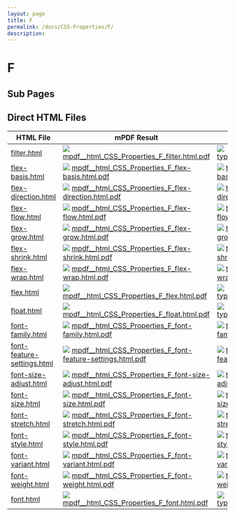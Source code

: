 ```yaml
---
layout: page
title: F
permalink: /docs/CSS-Properties/F/
description: 
---
```


# F

## Sub Pages


## Direct HTML Files

| HTML File | mPDF Result | typeset.sh Result | PDFreactor Result |
|---------|---------|---------|---------|
| [filter.html](/html/CSS%20Properties/F/filter.html) | ![](mpdf__html_CSS_Properties_F_filter.html.png) [mpdf__html_CSS_Properties_F_filter.html.pdf](mpdf__html_CSS_Properties_F_filter.html.pdf) | ![](typeset__html_CSS_Properties_F_filter.html.png) [typeset__html_CSS_Properties_F_filter.html.pdf](typeset__html_CSS_Properties_F_filter.html.pdf) | ![](pdfreactor__html_CSS_Properties_F_filter.html.png) [pdfreactor__html_CSS_Properties_F_filter.html.pdf](pdfreactor__html_CSS_Properties_F_filter.html.pdf) |
| [flex-basis.html](/html/CSS%20Properties/F/flex-basis.html) | ![](mpdf__html_CSS_Properties_F_flex-basis.html.png) [mpdf__html_CSS_Properties_F_flex-basis.html.pdf](mpdf__html_CSS_Properties_F_flex-basis.html.pdf) | ![](typeset__html_CSS_Properties_F_flex-basis.html.png) [typeset__html_CSS_Properties_F_flex-basis.html.pdf](typeset__html_CSS_Properties_F_flex-basis.html.pdf) | ![](pdfreactor__html_CSS_Properties_F_flex-basis.html.png) [pdfreactor__html_CSS_Properties_F_flex-basis.html.pdf](pdfreactor__html_CSS_Properties_F_flex-basis.html.pdf) |
| [flex-direction.html](/html/CSS%20Properties/F/flex-direction.html) | ![](mpdf__html_CSS_Properties_F_flex-direction.html.png) [mpdf__html_CSS_Properties_F_flex-direction.html.pdf](mpdf__html_CSS_Properties_F_flex-direction.html.pdf) | ![](typeset__html_CSS_Properties_F_flex-direction.html.png) [typeset__html_CSS_Properties_F_flex-direction.html.pdf](typeset__html_CSS_Properties_F_flex-direction.html.pdf) | ![](pdfreactor__html_CSS_Properties_F_flex-direction.html.png) [pdfreactor__html_CSS_Properties_F_flex-direction.html.pdf](pdfreactor__html_CSS_Properties_F_flex-direction.html.pdf) |
| [flex-flow.html](/html/CSS%20Properties/F/flex-flow.html) | ![](mpdf__html_CSS_Properties_F_flex-flow.html.png) [mpdf__html_CSS_Properties_F_flex-flow.html.pdf](mpdf__html_CSS_Properties_F_flex-flow.html.pdf) | ![](typeset__html_CSS_Properties_F_flex-flow.html.png) [typeset__html_CSS_Properties_F_flex-flow.html.pdf](typeset__html_CSS_Properties_F_flex-flow.html.pdf) | ![](pdfreactor__html_CSS_Properties_F_flex-flow.html.png) [pdfreactor__html_CSS_Properties_F_flex-flow.html.pdf](pdfreactor__html_CSS_Properties_F_flex-flow.html.pdf) |
| [flex-grow.html](/html/CSS%20Properties/F/flex-grow.html) | ![](mpdf__html_CSS_Properties_F_flex-grow.html.png) [mpdf__html_CSS_Properties_F_flex-grow.html.pdf](mpdf__html_CSS_Properties_F_flex-grow.html.pdf) | ![](typeset__html_CSS_Properties_F_flex-grow.html.png) [typeset__html_CSS_Properties_F_flex-grow.html.pdf](typeset__html_CSS_Properties_F_flex-grow.html.pdf) | ![](pdfreactor__html_CSS_Properties_F_flex-grow.html.png) [pdfreactor__html_CSS_Properties_F_flex-grow.html.pdf](pdfreactor__html_CSS_Properties_F_flex-grow.html.pdf) |
| [flex-shrink.html](/html/CSS%20Properties/F/flex-shrink.html) | ![](mpdf__html_CSS_Properties_F_flex-shrink.html.png) [mpdf__html_CSS_Properties_F_flex-shrink.html.pdf](mpdf__html_CSS_Properties_F_flex-shrink.html.pdf) | ![](typeset__html_CSS_Properties_F_flex-shrink.html.png) [typeset__html_CSS_Properties_F_flex-shrink.html.pdf](typeset__html_CSS_Properties_F_flex-shrink.html.pdf) | ![](pdfreactor__html_CSS_Properties_F_flex-shrink.html.png) [pdfreactor__html_CSS_Properties_F_flex-shrink.html.pdf](pdfreactor__html_CSS_Properties_F_flex-shrink.html.pdf) |
| [flex-wrap.html](/html/CSS%20Properties/F/flex-wrap.html) | ![](mpdf__html_CSS_Properties_F_flex-wrap.html.png) [mpdf__html_CSS_Properties_F_flex-wrap.html.pdf](mpdf__html_CSS_Properties_F_flex-wrap.html.pdf) | ![](typeset__html_CSS_Properties_F_flex-wrap.html.png) [typeset__html_CSS_Properties_F_flex-wrap.html.pdf](typeset__html_CSS_Properties_F_flex-wrap.html.pdf) | ![](pdfreactor__html_CSS_Properties_F_flex-wrap.html.png) [pdfreactor__html_CSS_Properties_F_flex-wrap.html.pdf](pdfreactor__html_CSS_Properties_F_flex-wrap.html.pdf) |
| [flex.html](/html/CSS%20Properties/F/flex.html) | ![](mpdf__html_CSS_Properties_F_flex.html.png) [mpdf__html_CSS_Properties_F_flex.html.pdf](mpdf__html_CSS_Properties_F_flex.html.pdf) | ![](typeset__html_CSS_Properties_F_flex.html.png) [typeset__html_CSS_Properties_F_flex.html.pdf](typeset__html_CSS_Properties_F_flex.html.pdf) | ![](pdfreactor__html_CSS_Properties_F_flex.html.png) [pdfreactor__html_CSS_Properties_F_flex.html.pdf](pdfreactor__html_CSS_Properties_F_flex.html.pdf) |
| [float.html](/html/CSS%20Properties/F/float.html) | ![](mpdf__html_CSS_Properties_F_float.html.png) [mpdf__html_CSS_Properties_F_float.html.pdf](mpdf__html_CSS_Properties_F_float.html.pdf) | ![](typeset__html_CSS_Properties_F_float.html.png) [typeset__html_CSS_Properties_F_float.html.pdf](typeset__html_CSS_Properties_F_float.html.pdf) | ![](pdfreactor__html_CSS_Properties_F_float.html.png) [pdfreactor__html_CSS_Properties_F_float.html.pdf](pdfreactor__html_CSS_Properties_F_float.html.pdf) |
| [font-family.html](/html/CSS%20Properties/F/font-family.html) | ![](mpdf__html_CSS_Properties_F_font-family.html.png) [mpdf__html_CSS_Properties_F_font-family.html.pdf](mpdf__html_CSS_Properties_F_font-family.html.pdf) | ![](typeset__html_CSS_Properties_F_font-family.html.png) [typeset__html_CSS_Properties_F_font-family.html.pdf](typeset__html_CSS_Properties_F_font-family.html.pdf) | ![](pdfreactor__html_CSS_Properties_F_font-family.html.png) [pdfreactor__html_CSS_Properties_F_font-family.html.pdf](pdfreactor__html_CSS_Properties_F_font-family.html.pdf) |
| [font-feature-settings.html](/html/CSS%20Properties/F/font-feature-settings.html) | ![](mpdf__html_CSS_Properties_F_font-feature-settings.html.png) [mpdf__html_CSS_Properties_F_font-feature-settings.html.pdf](mpdf__html_CSS_Properties_F_font-feature-settings.html.pdf) | ![](typeset__html_CSS_Properties_F_font-feature-settings.html.png) [typeset__html_CSS_Properties_F_font-feature-settings.html.pdf](typeset__html_CSS_Properties_F_font-feature-settings.html.pdf) | ![](pdfreactor__html_CSS_Properties_F_font-feature-settings.html.png) [pdfreactor__html_CSS_Properties_F_font-feature-settings.html.pdf](pdfreactor__html_CSS_Properties_F_font-feature-settings.html.pdf) |
| [font-size-adjust.html](/html/CSS%20Properties/F/font-size-adjust.html) | ![](mpdf__html_CSS_Properties_F_font-size-adjust.html.png) [mpdf__html_CSS_Properties_F_font-size-adjust.html.pdf](mpdf__html_CSS_Properties_F_font-size-adjust.html.pdf) | ![](typeset__html_CSS_Properties_F_font-size-adjust.html.png) [typeset__html_CSS_Properties_F_font-size-adjust.html.pdf](typeset__html_CSS_Properties_F_font-size-adjust.html.pdf) | ![](pdfreactor__html_CSS_Properties_F_font-size-adjust.html.png) [pdfreactor__html_CSS_Properties_F_font-size-adjust.html.pdf](pdfreactor__html_CSS_Properties_F_font-size-adjust.html.pdf) |
| [font-size.html](/html/CSS%20Properties/F/font-size.html) | ![](mpdf__html_CSS_Properties_F_font-size.html.png) [mpdf__html_CSS_Properties_F_font-size.html.pdf](mpdf__html_CSS_Properties_F_font-size.html.pdf) | ![](typeset__html_CSS_Properties_F_font-size.html.png) [typeset__html_CSS_Properties_F_font-size.html.pdf](typeset__html_CSS_Properties_F_font-size.html.pdf) | ![](pdfreactor__html_CSS_Properties_F_font-size.html.png) [pdfreactor__html_CSS_Properties_F_font-size.html.pdf](pdfreactor__html_CSS_Properties_F_font-size.html.pdf) |
| [font-stretch.html](/html/CSS%20Properties/F/font-stretch.html) | ![](mpdf__html_CSS_Properties_F_font-stretch.html.png) [mpdf__html_CSS_Properties_F_font-stretch.html.pdf](mpdf__html_CSS_Properties_F_font-stretch.html.pdf) | ![](typeset__html_CSS_Properties_F_font-stretch.html.png) [typeset__html_CSS_Properties_F_font-stretch.html.pdf](typeset__html_CSS_Properties_F_font-stretch.html.pdf) | ![](pdfreactor__html_CSS_Properties_F_font-stretch.html.png) [pdfreactor__html_CSS_Properties_F_font-stretch.html.pdf](pdfreactor__html_CSS_Properties_F_font-stretch.html.pdf) |
| [font-style.html](/html/CSS%20Properties/F/font-style.html) | ![](mpdf__html_CSS_Properties_F_font-style.html.png) [mpdf__html_CSS_Properties_F_font-style.html.pdf](mpdf__html_CSS_Properties_F_font-style.html.pdf) | ![](typeset__html_CSS_Properties_F_font-style.html.png) [typeset__html_CSS_Properties_F_font-style.html.pdf](typeset__html_CSS_Properties_F_font-style.html.pdf) | ![](pdfreactor__html_CSS_Properties_F_font-style.html.png) [pdfreactor__html_CSS_Properties_F_font-style.html.pdf](pdfreactor__html_CSS_Properties_F_font-style.html.pdf) |
| [font-variant.html](/html/CSS%20Properties/F/font-variant.html) | ![](mpdf__html_CSS_Properties_F_font-variant.html.png) [mpdf__html_CSS_Properties_F_font-variant.html.pdf](mpdf__html_CSS_Properties_F_font-variant.html.pdf) | ![](typeset__html_CSS_Properties_F_font-variant.html.png) [typeset__html_CSS_Properties_F_font-variant.html.pdf](typeset__html_CSS_Properties_F_font-variant.html.pdf) | ![](pdfreactor__html_CSS_Properties_F_font-variant.html.png) [pdfreactor__html_CSS_Properties_F_font-variant.html.pdf](pdfreactor__html_CSS_Properties_F_font-variant.html.pdf) |
| [font-weight.html](/html/CSS%20Properties/F/font-weight.html) | ![](mpdf__html_CSS_Properties_F_font-weight.html.png) [mpdf__html_CSS_Properties_F_font-weight.html.pdf](mpdf__html_CSS_Properties_F_font-weight.html.pdf) | ![](typeset__html_CSS_Properties_F_font-weight.html.png) [typeset__html_CSS_Properties_F_font-weight.html.pdf](typeset__html_CSS_Properties_F_font-weight.html.pdf) | ![](pdfreactor__html_CSS_Properties_F_font-weight.html.png) [pdfreactor__html_CSS_Properties_F_font-weight.html.pdf](pdfreactor__html_CSS_Properties_F_font-weight.html.pdf) |
| [font.html](/html/CSS%20Properties/F/font.html) | ![](mpdf__html_CSS_Properties_F_font.html.png) [mpdf__html_CSS_Properties_F_font.html.pdf](mpdf__html_CSS_Properties_F_font.html.pdf) | ![](typeset__html_CSS_Properties_F_font.html.png) [typeset__html_CSS_Properties_F_font.html.pdf](typeset__html_CSS_Properties_F_font.html.pdf) | ![](pdfreactor__html_CSS_Properties_F_font.html.png) [pdfreactor__html_CSS_Properties_F_font.html.pdf](pdfreactor__html_CSS_Properties_F_font.html.pdf) |
